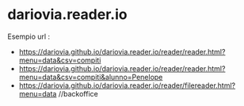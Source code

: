 # dariovia.reader.io

Esempio url : 
* https://dariovia.github.io/dariovia.reader.io/reader/reader.html?menu=data&csv=compiti
* https://dariovia.github.io/dariovia.reader.io/reader/reader.html?menu=data&csv=compiti&alunno=Penelope
* https://dariovia.github.io/dariovia.reader.io/reader/filereader.html?menu=data //backoffice
